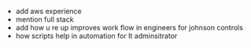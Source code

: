 - add aws experience
- mention full stack 
- add how u re up improves work flow in engineers for johnson controls
- how scripts help in automation for It adminsitrator